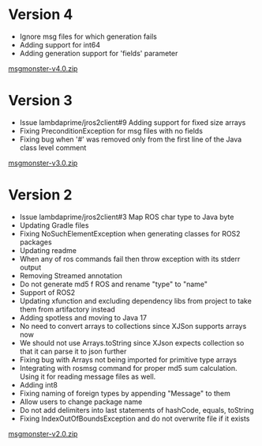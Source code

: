 # Version 4

- Ignore msg files for which generation fails
- Adding support for int64
- Adding generation support for 'fields' parameter

[msgmonster-v4.0.zip](https://github.com/pinorobotics/msgmonster/raw/main/msgmonster/release/msgmonster-v4.0.zip)

# Version 3

- Issue lambdaprime/jros2client#9 Adding support for fixed size arrays
- Fixing PreconditionException for msg files with no fields
- Fixing bug when '#' was removed only from the first line of the Java class level comment

[msgmonster-v3.0.zip](https://github.com/pinorobotics/msgmonster/raw/main/msgmonster/release/msgmonster-v3.0.zip)

# Version 2

- Issue lambdaprime/jros2client#3 Map ROS char type to Java byte
- Updating Gradle files
- Fixing NoSuchElementException when generating classes for ROS2 packages
- Updating readme
- When any of ros commands fail then throw exception with its stderr output
- Removing Streamed annotation
- Do not generate md5 f ROS and rename "type" to "name"
- Support of ROS2
- Updating xfunction and excluding dependency libs from project to take them from artifactory instead
- Adding spotless and moving to Java 17
- No need to convert arrays to collections since XJSon supports arrays now
- We should not use Arrays.toString since XJson expects collection so that it can parse it to json further
- Fixing bug with Arrays not being imported for primitive type arrays
- Integrating with rosmsg command for proper md5 sum calculation. Using it for reading message files as well.
- Adding int8
- Fixing naming of foreign types by appending "Message" to them
- Allow users to change package name
- Do not add delimiters into last statements of hashCode, equals, toString
- Fixing IndexOutOfBoundsException and do not overwrite file if it exists

[msgmonster-v2.0.zip](https://github.com/pinorobotics/msgmonster/raw/main/msgmonster/release/msgmonster-v2.0.zip)
